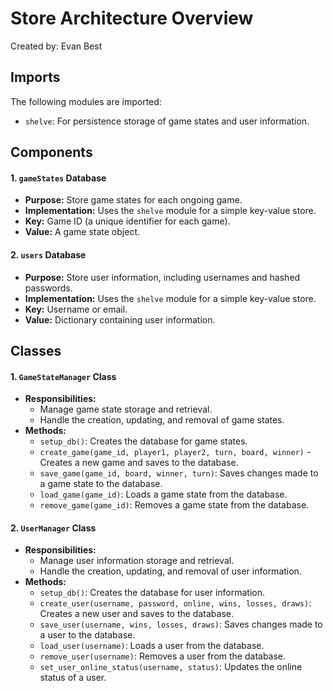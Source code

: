 # Store Architecture Overview
Created by: Evan Best

## Imports
The following modules are imported:
- `shelve`: For persistence storage of game states and user information.

## Components
#### 1. `gameStates` Database
   - **Purpose:** Store game states for each ongoing game.
   - **Implementation:** Uses the `shelve` module for a simple key-value store.
   - **Key:** Game ID (a unique identifier for each game).
   - **Value:** A game state object.

#### 2. `users` Database
   - **Purpose:** Store user information, including usernames and hashed passwords.
   - **Implementation:** Uses the `shelve` module for a simple key-value store.
   - **Key:** Username or email.
   - **Value:** Dictionary containing user information.

## Classes

#### 1. `GameStateManager` Class
   - **Responsibilities:**
     - Manage game state storage and retrieval.
     - Handle the creation, updating, and removal of game states.
   - **Methods:**
     - `setup_db()`: Creates the database for game states.
     - `create_game(game_id, player1, player2, turn, board, winner)` - Creates a new game and saves to the database.
     - `save_game(game_id, board, winner, turn)`: Saves changes made to a game state to the database.
     - `load_game(game_id)`: Loads a game state from the database.
     - `remove_game(game_id)`: Removes a game state from the database.

#### 2. `UserManager` Class
   - **Responsibilities:**
     - Manage user information storage and retrieval.
     - Handle the creation, updating, and removal of user information.
   - **Methods:**
     - `setup_db()`: Creates the database for user information.
     - `create_user(username, password, online, wins, losses, draws)`: Creates a new user and saves to the database.
     - `save_user(username, wins, losses, draws)`: Saves changes made to a user to the database.
     - `load_user(username)`: Loads a user from the database.
     - `remove_user(username)`: Removes a user from the database.
     - `set_user_online_status(username, status)`: Updates the online status of a user.


